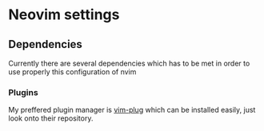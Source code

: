 # Neovim settings

## Dependencies
Currently there are several dependencies which has to be met in order to use properly this configuration of nvim

### Plugins
My preffered plugin manager is [vim-plug][] which can be installed easily, just look onto their repository.

[vim-plug]: https://github.com/junegunn/vim-plug
